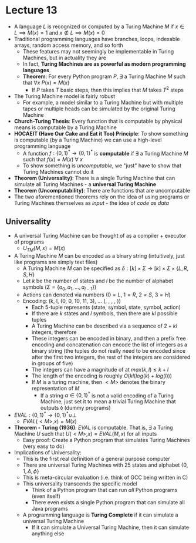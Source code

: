 # Lecture 13
- A language $L$ is recognized or computed by a Turing Machine $M$ if $x \in L \implies M(x) = 1$ and $x \notin L \implies M(x) = 0$
- Traditional programming languages have branches, loops, indexable arrays, random access memory, and so forth
  - These features may not seemingly be implementable in Turing Machines, but in actuality they are
  - In fact, **Turing Machines are as powerful as modern programming languages**
  - **Theorem**: For every Python program *P*, $\exists$ a Turing Machine $M$ such that $\forall x \ P(x) = M(x)$
    - If $P$ takes $T$ basic steps, then this implies that $M$ takes $T^2$ steps
- The Turing Machine model is fairly robust
  - For example, a model similar to a Turing Machine but with multiple tapes or multiple heads can be simulated by the original Turing Machine
- **Church-Turing Thesis**: Every function that is computable by physical means is computable by a Turing Machine
- **HOCAEIT (Have Our Cake and Eat it Too) Principle**: To show something is computable (by a Turing Machine) we can use a high-level programming language 
  - A function $f: \{0, 1\}^* \rightarrow \{0, 1\}^*$ is **computable** if $\exists$ a Turing Machine $M$ such that $f(x) = M(x) \ \forall \ x$
  - To show something is *uncomputable*, we "just" have to show that Turing Machines cannot do it
- **Theorem (Universality)**: There is a single Turing Machine that can simulate all Turing Machines - a **universal Turing Machine**
- **Theorem (Uncomputability)**: There are functions that are uncomputable
- The two aforementioned theorems rely on the idea of using programs or Turing Machines themselves as *input* - the idea of *code as data*
## Universality
- A universal Turing Machine can be thought of as a compiler + executor of programs
  - $U_{TM}(M, x) = M(x)$
- A Turing Machine $M$ can be encoded as a binary string (intuitively, just like programs are simply text files)
  - A Turing Machine $M$ can be specified as $\delta: [k] \times \Sigma \rightarrow [k] \times \Sigma \times \{L, R, S, H\}$
  - Let $k$ be the number of states and $l$ be the number of alphabet symbols ($\Sigma = \{a_0, a_1, ..., a_{l-1}\}$)
  - Actions can denoted via numbers ($0 = L$, $1 = R$, $2 = S$, $3 = H$)
  - Encoding: (k, l, (0, 0, 10, 11, 3), ... (, , , , ))
    - Each 5-tuple represents (state, symbol, state, symbol, action)
    - If there are $k$ states and $l$ symbols, then there are $kl$ possible tuples
    - A Turing Machine can be described via a sequence of $2 + kl$ integers, therefore
    - These integers can be encoded in binary, and then a prefix free encoding and concatenation can encode the list of integers as a binary string (the tuples do not really need to be encoded since after the first two integers, the rest of the integers are considered in groups of five)
    - The integers can have a magnitude of at $max(k ,l) \leq k + l$
    - The length of the encoding is roughly $O(kl(log(k) + log(l)))$
    - If $M$ is a turing machine, then $<M>$ denotes the binary representation of $M$
      - If a string $\alpha \in \{0, 1\}^*$ is not a valid encoding of a Turing Machine, just set it to mean a trivial Turing Machine that outputs `0` (dummy programs)
- $EVAL: \{0, 1\}^* \rightarrow \{0, 1\}^* \cup \perp$
  - $EVAL(<M>, x) = M(x)$
- **Theorem - Turing (1936)**: $EVAL$ is computable. That is, $\exists$ a Turing Machine $U$ such that $U(<M>, x) = EVAL(M, x)$ for all inputs
  - Easy proof: Create a Python program that simulates Turing Machines (very easy to do)
- Implications of Universality:
  - This is the first real definition of a general purpose computer
  - There are universal Turing Machines with 25 states and alphabet $\{0, 1, \Delta, \phi\}$
  - This is meta-circular evaluation (i.e. think of GCC being written in C)
  - This universality transcends the specific model
    - Think of a Python program that can run *all* Python programs (even itself)
    - There even exists a single Python program that can simulate all Java programs
  - A programming language is **Turing Complete** if it can simulate a universal Turing Machine
    - If it can simulate a Universal Turing Machine, then it can simulate anything else